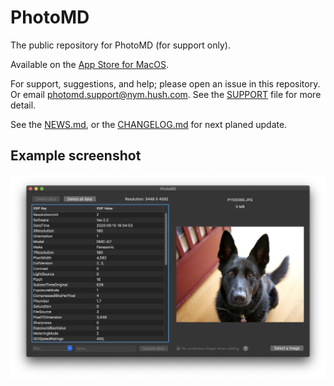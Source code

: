# PhotoMD

The public repository for PhotoMD (for support only).

Available on the [App Store for MacOS](https://apps.apple.com/us/app/photomd/id1515646480?mt=12).

For support, suggestions, and help; please open an issue in this repository.
Or email photomd.support@nym.hush.com. See the [SUPPORT](./SUPPORT.md) file for
more detail.

See the [NEWS.md](./NEWS.md), or the [CHANGELOG.md](./CHANGELOG.md)
for next planed update.

## Example screenshot

![Alt text](/PhotoMD-ScreenShot.png?raw=true "PhotoMD Screenshot")

